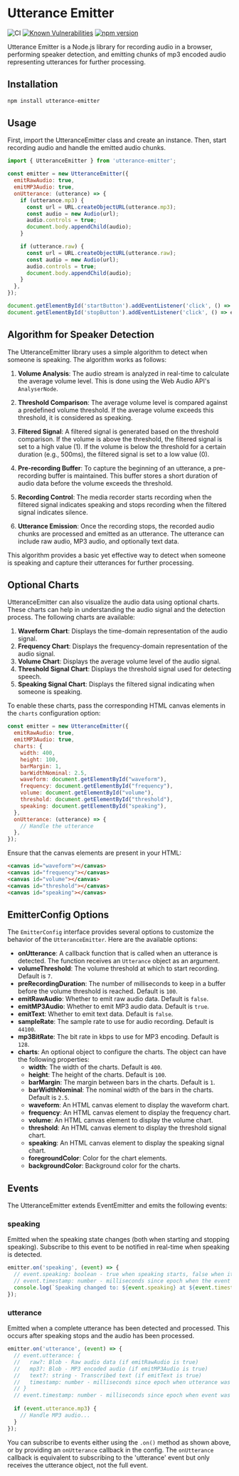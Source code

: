 # Utterance Emitter

![CI](https://github.com/tinkermonkey/utterance_emitter/actions/workflows/ci.yml/badge.svg)
[![Known Vulnerabilities](https://snyk.io/test/github/tinkermonkey/utterance_emitter/badge.svg)](https://snyk.io/test/github/tinkermonkey/utterance_emitter)
[![npm version](https://badge.fury.io/js/utterance-emitter.svg)](https://badge.fury.io/js/utterance-emitter)

Utterance Emitter is a Node.js library for recording audio in a browser, performing speaker detection, and emitting chunks of mp3 encoded audio representing utterances for further processing.

## Installation

```sh
npm install utterance-emitter
```

## Usage
First, import the UtteranceEmitter class and create an instance. Then, start recording audio and handle the emitted audio chunks.

```javascript
import { UtteranceEmitter } from 'utterance-emitter';

const emitter = new UtteranceEmitter({
  emitRawAudio: true,
  emitMP3Audio: true,
  onUtterance: (utterance) => {
    if (utterance.mp3) {
      const url = URL.createObjectURL(utterance.mp3);
      const audio = new Audio(url);
      audio.controls = true;
      document.body.appendChild(audio);
    }

    if (utterance.raw) {
      const url = URL.createObjectURL(utterance.raw);
      const audio = new Audio(url);
      audio.controls = true;
      document.body.appendChild(audio);
    }
  },
});

document.getElementById('startButton').addEventListener('click', () => emitter.start());
document.getElementById('stopButton').addEventListener('click', () => emitter.stop());
```

## Algorithm for Speaker Detection

The UtteranceEmitter library uses a simple algorithm to detect when someone is speaking. The algorithm works as follows:

1. **Volume Analysis**: The audio stream is analyzed in real-time to calculate the average volume level. This is done using the Web Audio API's `AnalyserNode`.

2. **Threshold Comparison**: The average volume level is compared against a predefined volume threshold. If the average volume exceeds this threshold, it is considered as speaking.

3. **Filtered Signal**: A filtered signal is generated based on the threshold comparison. If the volume is above the threshold, the filtered signal is set to a high value (1). If the volume is below the threshold for a certain duration (e.g., 500ms), the filtered signal is set to a low value (0).

4. **Pre-recording Buffer**: To capture the beginning of an utterance, a pre-recording buffer is maintained. This buffer stores a short duration of audio data before the volume exceeds the threshold.

5. **Recording Control**: The media recorder starts recording when the filtered signal indicates speaking and stops recording when the filtered signal indicates silence.

6. **Utterance Emission**: Once the recording stops, the recorded audio chunks are processed and emitted as an utterance. The utterance can include raw audio, MP3 audio, and optionally text data.

This algorithm provides a basic yet effective way to detect when someone is speaking and capture their utterances for further processing.

## Optional Charts

UtteranceEmitter can also visualize the audio data using optional charts. These charts can help in understanding the audio signal and the detection process. The following charts are available:

1. **Waveform Chart**: Displays the time-domain representation of the audio signal.
2. **Frequency Chart**: Displays the frequency-domain representation of the audio signal.
3. **Volume Chart**: Displays the average volume level of the audio signal.
4. **Threshold Signal Chart**: Displays the threshold signal used for detecting speech.
5. **Speaking Signal Chart**: Displays the filtered signal indicating when someone is speaking.

To enable these charts, pass the corresponding HTML canvas elements in the `charts` configuration option:

```javascript
const emitter = new UtteranceEmitter({
  emitRawAudio: true,
  emitMP3Audio: true,
  charts: {
    width: 400,
    height: 100,
    barMargin: 1,
    barWidthNominal: 2.5,
    waveform: document.getElementById("waveform"),
    frequency: document.getElementById("frequency"),
    volume: document.getElementById("volume"),
    threshold: document.getElementById("threshold"),
    speaking: document.getElementById("speaking"),
  },
  onUtterance: (utterance) => {
    // Handle the utterance
  },
});
```

Ensure that the canvas elements are present in your HTML:

```html
<canvas id="waveform"></canvas>
<canvas id="frequency"></canvas>
<canvas id="volume"></canvas>
<canvas id="threshold"></canvas>
<canvas id="speaking"></canvas>
```

## EmitterConfig Options

The `EmitterConfig` interface provides several options to customize the behavior of the `UtteranceEmitter`. Here are the available options:

- **onUtterance**: A callback function that is called when an utterance is detected. The function receives an `Utterance` object as an argument.
- **volumeThreshold**: The volume threshold at which to start recording. Default is `7`.
- **preRecordingDuration**: The number of milliseconds to keep in a buffer before the volume threshold is reached. Default is `100`.
- **emitRawAudio**: Whether to emit raw audio data. Default is `false`.
- **emitMP3Audio**: Whether to emit MP3 audio data. Default is `true`.
- **emitText**: Whether to emit text data. Default is `false`.
- **sampleRate**: The sample rate to use for audio recording. Default is `44100`.
- **mp3BitRate**: The bit rate in kbps to use for MP3 encoding. Default is `128`.
- **charts**: An optional object to configure the charts. The object can have the following properties:
  - **width**: The width of the charts. Default is `400`.
  - **height**: The height of the charts. Default is `100`.
  - **barMargin**: The margin between bars in the charts. Default is `1`.
  - **barWidthNominal**: The nominal width of the bars in the charts. Default is `2.5`.
  - **waveform**: An HTML canvas element to display the waveform chart.
  - **frequency**: An HTML canvas element to display the frequency chart.
  - **volume**: An HTML canvas element to display the volume chart.
  - **threshold**: An HTML canvas element to display the threshold signal chart.
  - **speaking**: An HTML canvas element to display the speaking signal chart.
  - **foregroundColor**: Color for the chart elements.
  - **backgroundColor**: Background color for the charts.

## Events

The UtteranceEmitter extends EventEmitter and emits the following events:

### speaking

Emitted when the speaking state changes (both when starting and stopping speaking). Subscribe to this event to be notified in real-time when speaking is detected.

```javascript
emitter.on('speaking', (event) => {
  // event.speaking: boolean - true when speaking starts, false when it stops
  // event.timestamp: number - milliseconds since epoch when the event occurred
  console.log(`Speaking changed to: ${event.speaking} at ${event.timestamp}`);
});
```

### utterance

Emitted when a complete utterance has been detected and processed. This occurs after speaking stops and the audio has been processed.

```javascript
emitter.on('utterance', (event) => {
  // event.utterance: {
  //   raw?: Blob - Raw audio data (if emitRawAudio is true)
  //   mp3?: Blob - MP3 encoded audio (if emitMP3Audio is true)
  //   text?: string - Transcribed text (if emitText is true)
  //   timestamp: number - milliseconds since epoch when utterance was recorded
  // }
  // event.timestamp: number - milliseconds since epoch when event was emitted
  
  if (event.utterance.mp3) {
    // Handle MP3 audio...
  }
});
```

You can subscribe to events either using the `.on()` method as shown above, or by providing an `onUtterance` callback in the config. The `onUtterance` callback is equivalent to subscribing to the 'utterance' event but only receives the utterance object, not the full event.
